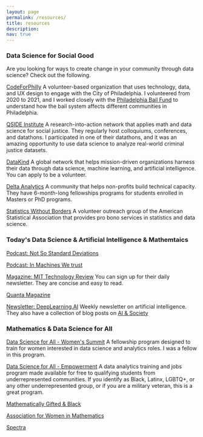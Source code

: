 ```yaml
---
layout: page
permalink: /resources/
title: resources
description: 
nav: true
---
```


### Data Science for Social Good

Are you looking for ways to create change in your community through data science? Check out the following.

[CodeForPhilly](https://codeforphilly.org/) 
A volunteer-based organization that uses technology, data, and UX design to engage with the City of Philadelphia. I volunteered from 2020 to 2021, and I worked closely with the [Philadelphia Bail Fund](https://www.phillybailfund.org/) to understand how the bail system affects different communities in Philadelphia. 

[QSIDE Institute](https://qsideinstitute.org/)
A research-into-action network that applies math and data science for social justice. They regularly host colloquiums, conferences, and datathons. I participated in one of their datathons, and it was an amazing opportunity to use data science to analyze real-world criminal justice datasets.  

[DataKind](https://www.datakind.org/) A global network that helps mission-driven organizations harness their data through data science, machine learning, and artificial intelligence. You can apply to be a volunteer. 

[Delta Analytics](http://www.deltanalytics.org/) A community that helps non-profits build technical capacity. They have 6-month-long fellowships programs for students enrolled in Masters or PhD programs. 

[Statistics Without Borders](https://www.statisticswithoutborders.org/) A volunteer outreach group of the American Statistical Association that provides pro bono services in statistics and data science. 

### Today's Data Science & Artificial Intelligence & Mathemtaics

[Podcast: Not So Standard Deviations](https://nssdeviations.com/)

[Podcast: In Machines We trust](https://forms.technologyreview.com/in-machines-we-trust/)

[Magazine: MIT Technology Review](https://www.technologyreview.com/) You can sign up for their daily newsletter. They are concise and easy to read. 

[Quanta Magazine](https://www.quantamagazine.org/)

[Newsletter: DeepLearning.AI](https://www.deeplearning.ai/the-batch/) Weekly newsletter on artificial intelligence. They also have a collection of blog posts on [AI & Society](https://www.deeplearning.ai/the-batch/tag/ai-society/)



### Mathematics & Data Science for All
[Data Science for All - Women's Summit](https://www.correlation-one.com/data-science-for-all-women) A fellowship program designed to train for women interested in data science and analytics roles. I was a fellow in this program. 

[Data Science for All - Empowerment](https://www.correlation-one.com/data-science-for-all-empowerment) A data analytics training and jobs program made available for free to qualifying students from underrepresented communities. If you identify as Black, Latinx, LGBTQ+, or any other underrepresented group, or if you are a military veteran, this is a great program. 

[Mathematically Gifted & Black](https://mathematicallygiftedandblack.com/)

[Association for Women in Mathematics](https://awm-math.org/)

[Spectra](http://lgbtmath.org/)
